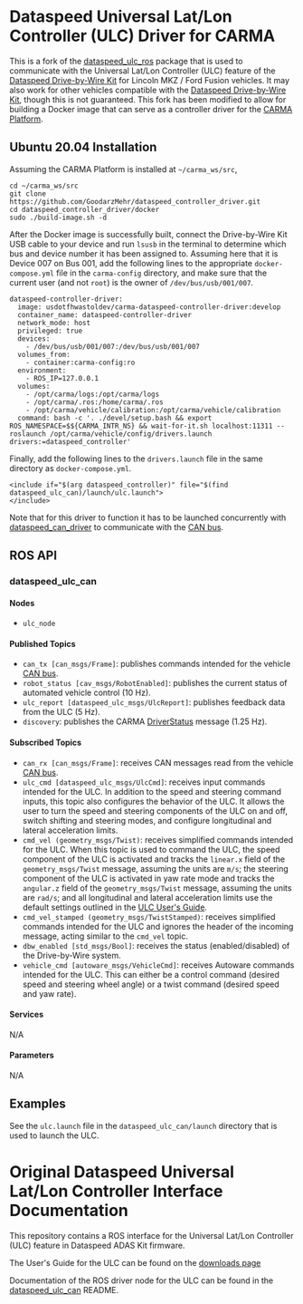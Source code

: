 Dataspeed Universal Lat/Lon Controller (ULC) Driver for CARMA
=======================================================

This is a fork of the [dataspeed_ulc_ros](https://bitbucket.org/DataspeedInc/dataspeed_ulc_ros/src/master/) package that is used to communicate with the Universal Lat/Lon Controller (ULC) feature of the [Dataspeed Drive-by-Wire Kit](https://www.dataspeedinc.com/adas-by-wire-system/) for Lincoln MKZ / Ford Fusion vehicles. It may also work for other vehicles compatible with the [Dataspeed Drive-by-Wire Kit](https://www.dataspeedinc.com/adas-by-wire-system/), though this is not guaranteed. This fork has been modified to allow for building a Docker image that can serve as a controller driver for the [CARMA Platform](https://github.com/usdot-fhwa-stol/carma-platform).

Ubuntu 20.04 Installation
-------------------------
Assuming the CARMA Platform is installed at `~/carma_ws/src`,
```
cd ~/carma_ws/src
git clone https://github.com/GoodarzMehr/dataspeed_controller_driver.git
cd dataspeed_controller_driver/docker
sudo ./build-image.sh -d
```
After the Docker image is successfully built, connect the Drive-by-Wire Kit USB cable to your device and run `lsusb` in the terminal to determine which bus and device number it has been assigned to. Assuming here that it is Device 007 on Bus 001, add the following lines to the appropriate `docker-compose.yml` file in the `carma-config` directory, and make sure that the current user (and not `root`) is the owner of `/dev/bus/usb/001/007`.
```
dataspeed-controller-driver:
  image: usdotfhwastoldev/carma-dataspeed-controller-driver:develop
  container_name: dataspeed-controller-driver
  network_mode: host
  privileged: true
  devices:
    - /dev/bus/usb/001/007:/dev/bus/usb/001/007
  volumes_from:
    - container:carma-config:ro
  environment:
    - ROS_IP=127.0.0.1
  volumes:
    - /opt/carma/logs:/opt/carma/logs
    - /opt/carma/.ros:/home/carma/.ros
    - /opt/carma/vehicle/calibration:/opt/carma/vehicle/calibration
  command: bash -c '. ./devel/setup.bash && export ROS_NAMESPACE=$${CARMA_INTR_NS} && wait-for-it.sh localhost:11311 -- roslaunch /opt/carma/vehicle/config/drivers.launch drivers:=dataspeed_controller'
```
Finally, add the following lines to the `drivers.launch` file in the same directory as `docker-compose.yml`.
```
<include if="$(arg dataspeed_controller)" file="$(find dataspeed_ulc_can)/launch/ulc.launch">
</include>
```
Note that for this driver to function it has to be launched concurrently with [dataspeed_can_driver](https://github.com/VT-ASIM-LAB/dataspeed_can_driver) to communicate with the [CAN bus](https://en.wikipedia.org/wiki/CAN_bus).

ROS API
-------

### dataspeed_ulc_can

#### Nodes
* `ulc_node`

#### Published Topics
* `can_tx [can_msgs/Frame]`: publishes commands intended for the vehicle [CAN bus](https://en.wikipedia.org/wiki/CAN_bus).
* `robot_status [cav_msgs/RobotEnabled]`: publishes the current status of automated vehicle control (10 Hz).
* `ulc_report [dataspeed_ulc_msgs/UlcReport]`: publishes feedback data from the ULC (5 Hz).
* `discovery`: publishes the CARMA [DriverStatus](https://github.com/usdot-fhwa-stol/carma-msgs/blob/develop/cav_msgs/msg/DriverStatus.msg) message (1.25 Hz).

#### Subscribed Topics
* `can_rx [can_msgs/Frame]`: receives CAN messages read from the vehicle [CAN bus](https://en.wikipedia.org/wiki/CAN_bus).
* `ulc_cmd [dataspeed_ulc_msgs/UlcCmd]`: receives input commands intended for the ULC. In addition to the speed and steering command inputs, this topic also configures the behavior of the ULC. It allows the user to turn the speed and steering components of the ULC on and off, switch shifting and steering modes, and configure longitudinal and lateral acceleration limits.
* `cmd_vel (geometry_msgs/Twist)`: receives simplified commands intended for the ULC. When this topic is used to command the ULC, the speed component of the ULC is activated and tracks the `linear.x` field of the `geometry_msgs/Twist` message, assuming the units are `m/s`; the steering component of the ULC is activated in yaw rate mode and tracks the `angular.z` field of the `geometry_msgs/Twist` message, assuming the units are `rad/s`; and all longitudinal and lateral acceleration limits use the default settings outlined in the [ULC User's Guide](https://bitbucket.org/DataspeedInc/dataspeed_ulc_ros/downloads/ULC_UserGuide-RevA04.pdf).
* `cmd_vel_stamped (geometry_msgs/TwistStamped)`: receives simplified commands intended for the ULC and ignores the header of the incoming message, acting similar to the `cmd_vel` topic.
* `dbw_enabled [std_msgs/Bool]`: receives the status (enabled/disabled) of the Drive-by-Wire system.
* `vehicle_cmd [autoware_msgs/VehicleCmd]`: receives Autoware commands intended for the ULC. This can either be a control command (desired speed and steering wheel angle) or a twist command (desired speed and yaw rate).

#### Services
N/A

#### Parameters
N/A

Examples
--------

See the `ulc.launch` file in the `dataspeed_ulc_can/launch` directory that is used to launch the ULC.

Original Dataspeed Universal Lat/Lon Controller Interface Documentation
=======================================================================

This repository contains a ROS interface for the Universal Lat/Lon Controller (ULC) feature in Dataspeed ADAS Kit firmware.

The User's Guide for the ULC can be found on the [downloads page](https://bitbucket.org/DataspeedInc/dataspeed_ulc_ros/downloads)

Documentation of the ROS driver node for the ULC can be found in the [dataspeed_ulc_can](dataspeed_ulc_can/README.md) README.
